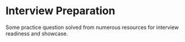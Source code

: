 # Interview Preparation
Some practice question solved from numerous resources for interview readiness and showcase.